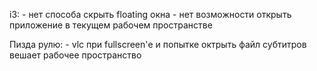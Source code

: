 i3:
	- нет способа скрыть floating окна
	- нет возможности открыть приложение в текущем рабочем пространстве

Пизда рулю:
	- vlc при fullscreen'е и попытке октрыть файл субтитров вешает рабочее пространство

